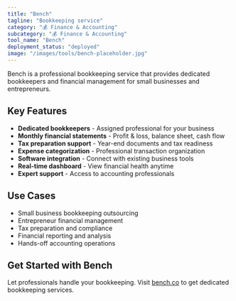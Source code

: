 ```yaml
---
title: "Bench"
tagline: "Bookkeeping service"
category: "💰 Finance & Accounting"
subcategory: "💰 Finance & Accounting"
tool_name: "Bench"
deployment_status: "deployed"
image: "/images/tools/bench-placeholder.jpg"
---
```

Bench is a professional bookkeeping service that provides dedicated bookkeepers and financial management for small businesses and entrepreneurs.

## Key Features

- **Dedicated bookkeepers** - Assigned professional for your business
- **Monthly financial statements** - Profit & loss, balance sheet, cash flow
- **Tax preparation support** - Year-end documents and tax readiness
- **Expense categorization** - Professional transaction organization
- **Software integration** - Connect with existing business tools
- **Real-time dashboard** - View financial health anytime
- **Expert support** - Access to accounting professionals

## Use Cases

- Small business bookkeeping outsourcing
- Entrepreneur financial management
- Tax preparation and compliance
- Financial reporting and analysis
- Hands-off accounting operations

## Get Started with Bench

Let professionals handle your bookkeeping. Visit [bench.co](https://bench.co) to get dedicated bookkeeping services.